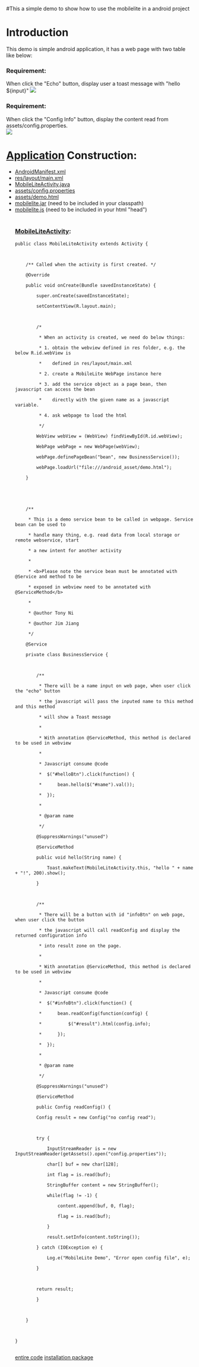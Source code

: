 #This a simple demo to show how to use the mobilelite in a android project

# Introduction #
This demo is simple android application, it has a web page with two table like below:
### Requirement: ###
When click the "Echo" button, display user a toast message with "hello ${input}"
<img src='http://mobilelite.googlecode.com/svn/trunk/mobilelite-demo/assets/screen/hello_word_html.png'>

<h3>Requirement:</h3>
When click the "Config Info" button, display the content read from assets/config.properties.<br>
<img src='http://mobilelite.googlecode.com/svn/trunk/mobilelite-demo/assets/screen/config_info_html.png'>

<h1><a href='http://mobilelite.googlecode.com/svn/trunk/mobilelite-demo/'>Application</a> Construction:</h1>
<ul>
<li><a href='http://mobilelite.googlecode.com/svn/trunk/mobilelite-demo/AndroidManifest.xml'>AndroidManifest.xml</a></li>
<li><a href='http://mobilelite.googlecode.com/svn/trunk/mobilelite-demo/res/layout/main.xml'>res/layout/main.xml</a></li>
<li><a href='http://mobilelite.googlecode.com/svn/trunk/mobilelite-demo/src/org/mobilelite/MobileLiteActivity.java'>MobileLiteActivity.java</a></li>
<li><a href='http://mobilelite.googlecode.com/svn/trunk/mobilelite-demo/assets/config.properties'>assets/config.properties</a></li>
<li><a href='http://mobilelite.googlecode.com/svn/trunk/mobilelite-demo/assets/demo.html'>assets/demo.html</a></li>
<li><a href='http://mobilelite.googlecode.com/files/mobilelite-core-0.0.4.jar'>mobilelite.jar</a> (need to be included in your classpath)</li>
<li><a href='http://mobilelite.googlecode.com/files/mobilelite.js'>mobilelite.js</a> (need to be included in your html "head")</li>
<br>

<h3><a href='http://mobilelite.googlecode.com/svn/trunk/mobilelite-demo/src/org/mobilelite/MobileLiteActivity.java'>MobileLiteActivity</a>:</h3>
<pre><code>public class MobileLiteActivity extends Activity {<br>
	<br>
    /** Called when the activity is first created. */<br>
    @Override<br>
    public void onCreate(Bundle savedInstanceState) {<br>
        super.onCreate(savedInstanceState);<br>
        setContentView(R.layout.main);<br>
        <br>
        /*<br>
         * When an activity is created, we need do below things:<br>
         * 1. obtain the webview defined in res folder, e.g. the below R.id.webView is <br>
         *    defined in res/layout/main.xml<br>
         * 2. create a MobileLite WebPage instance here<br>
         * 3. add the service object as a page bean, then javascript can access the bean <br>
         *    directly with the given name as a javascript variable. <br>
         * 4. ask webpage to load the html<br>
         */<br>
        WebView webView = (WebView) findViewById(R.id.webView);<br>
        WebPage webPage = new WebPage(webView);<br>
        webPage.definePageBean("bean", new BusinessService()); <br>
        webPage.loadUrl("file:///android_asset/demo.html"); <br>
    }<br>
    <br>
    <br>
    /**<br>
     * This is a demo service bean to be called in webpage. Service bean can be used to <br>
     * handle many thing, e.g. read data from local storage or remote webservice, start<br>
     * a new intent for another activity <br>
     * <br>
     * &lt;b&gt;Please note the service bean must be annotated with @Service and method to be<br>
     * exposed in webview need to be annotated with @ServiceMethod&lt;/b&gt; <br>
     *  <br>
     * @author Tony Ni<br>
     * @author Jim Jiang<br>
     */<br>
    @Service<br>
    private class BusinessService {<br>
    	<br>
    	/**<br>
    	 * There will be a name input on web page, when user click the "echo" button <br>
    	 * the javascript will pass the inputed name to this method and this method<br>
    	 * will show a Toast message<br>
    	 * <br>
    	 * With annotation @ServiceMethod, this method is declared to be used in webview<br>
    	 * <br>
    	 * Javascript consume @code <br>
    	 * 	$("#helloBtn").click(function() {<br>
    	 *  	bean.hello($("#name").val());<br>
    	 *  });<br>
    	 *  <br>
    	 * @param name<br>
    	 */<br>
		@SuppressWarnings("unused")<br>
		@ServiceMethod<br>
    	public void hello(String name) {<br>
    		Toast.makeText(MobileLiteActivity.this, "hello " + name + "!", 200).show();<br>
    	}<br>
    	<br>
    	/**<br>
    	 * There will be a button with id "infoBtn" on web page, when user click the button <br>
    	 * the javascript will call readConfig and display the returned configuration info<br>
    	 * into result zone on the page.<br>
    	 * <br>
    	 * With annotation @ServiceMethod, this method is declared to be used in webview<br>
    	 * <br>
    	 * Javascript consume @code <br>
    	 * 	$("#infoBtn").click(function() {<br>
    	 * 		bean.readConfig(function(config) {<br>
    	 * 			$("#result").html(config.info);<br>
    	 * 		});<br>
    	 * 	});<br>
    	 *  <br>
    	 * @param name<br>
    	 */<br>
		@SuppressWarnings("unused")<br>
		@ServiceMethod<br>
    	public Config readConfig() {<br>
		Config result = new Config("no config read");<br>
			<br>
		try {<br>
			InputStreamReader is = new InputStreamReader(getAssets().open("config.properties"));<br>
			char[] buf = new char[128];<br>
			int flag = is.read(buf);<br>
			StringBuffer content = new StringBuffer();<br>
			while(flag != -1) {<br>
				content.append(buf, 0, flag);<br>
				flag = is.read(buf);<br>
			}<br>
			result.setInfo(content.toString());<br>
		} catch (IOException e) {<br>
			Log.e("MobileLite Demo", "Error open config file", e);<br>
		}<br>
			<br>
		return result;<br>
    	}<br>
    	<br>
    }<br>
    <br>
}<br>
</code></pre>

<a href='http://mobilelite.googlecode.com/svn/trunk/mobilelite-demo/'>entire code</a> <a href='http://mobilelite.googlecode.com/files/mobileLite-demo.apk'>installation package</a>
